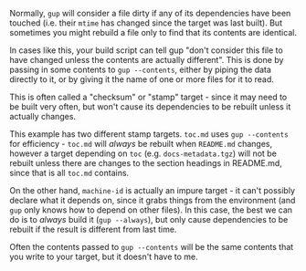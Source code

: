 Normally, `gup` will consider a file dirty if any of its dependencies have been touched (i.e. their `mtime` has changed since the target was last built). But sometimes you might rebuild a file only to find that its contents are identical.

In cases like this, your build script can tell gup "don't consider this file to have changed unless the contents are actually different". This is done by passing in some contents to `gup --contents`, either by piping the data directly to it, or by giving it the name of one or more files for it to read.

This is often called a "checksum" or "stamp" target - since it may need to be built very often, but won't cause its dependencies to be rebuilt unless it actually changes.

This example has two different stamp targets. `toc.md` uses `gup --contents` for efficiency - `toc.md` will _always_ be rebuilt when `README.md` changes, however a target depending on `toc` (e.g. `docs-metadata.tgz`) will not be rebuilt unless there are changes to the section headings in README.md, since that is all `toc.md` contains.

On the other hand, `machine-id` is actually an impure target - it can't possibly declare what it depends on, since it grabs things from the environment (and `gup` only knows how to depend on other files). In this case, the best we can do is to _always_ build it (`gup --always`), but only cause dependencies to be rebuilt if the result is different from last time.

Often the contents passed to `gup --contents` will be the same contents that you write to your target, but it doesn't have to me.
